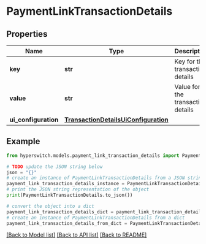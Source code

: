 # PaymentLinkTransactionDetails


## Properties

Name | Type | Description | Notes
------------ | ------------- | ------------- | -------------
**key** | **str** | Key for the transaction details | 
**value** | **str** | Value for the transaction details | 
**ui_configuration** | [**TransactionDetailsUiConfiguration**](TransactionDetailsUiConfiguration.md) |  | [optional] 

## Example

```python
from hyperswitch.models.payment_link_transaction_details import PaymentLinkTransactionDetails

# TODO update the JSON string below
json = "{}"
# create an instance of PaymentLinkTransactionDetails from a JSON string
payment_link_transaction_details_instance = PaymentLinkTransactionDetails.from_json(json)
# print the JSON string representation of the object
print(PaymentLinkTransactionDetails.to_json())

# convert the object into a dict
payment_link_transaction_details_dict = payment_link_transaction_details_instance.to_dict()
# create an instance of PaymentLinkTransactionDetails from a dict
payment_link_transaction_details_from_dict = PaymentLinkTransactionDetails.from_dict(payment_link_transaction_details_dict)
```
[[Back to Model list]](../README.md#documentation-for-models) [[Back to API list]](../README.md#documentation-for-api-endpoints) [[Back to README]](../README.md)


